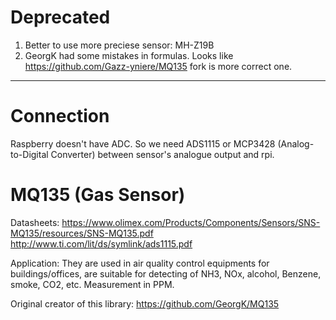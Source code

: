 # Deprecated
1. Better to use more preciese sensor: MH-Z19B
2. GeorgK had some mistakes in formulas. Looks like https://github.com/Gazz-yniere/MQ135 fork is more correct one. 

----

# Connection
Raspberry doesn't have ADC. So we need ADS1115 or MCP3428 (Analog-to-Digital Converter) between sensor's analogue output and rpi.

# MQ135 (Gas Sensor)

Datasheets:
https://www.olimex.com/Products/Components/Sensors/SNS-MQ135/resources/SNS-MQ135.pdf
http://www.ti.com/lit/ds/symlink/ads1115.pdf

Application:
They are used in air quality control equipments for buildings/offices, are suitable for detecting of NH3, NOx, alcohol, Benzene, smoke, CO2, etc. Measurement in PPM.

Original creator of this library: https://github.com/GeorgK/MQ135
